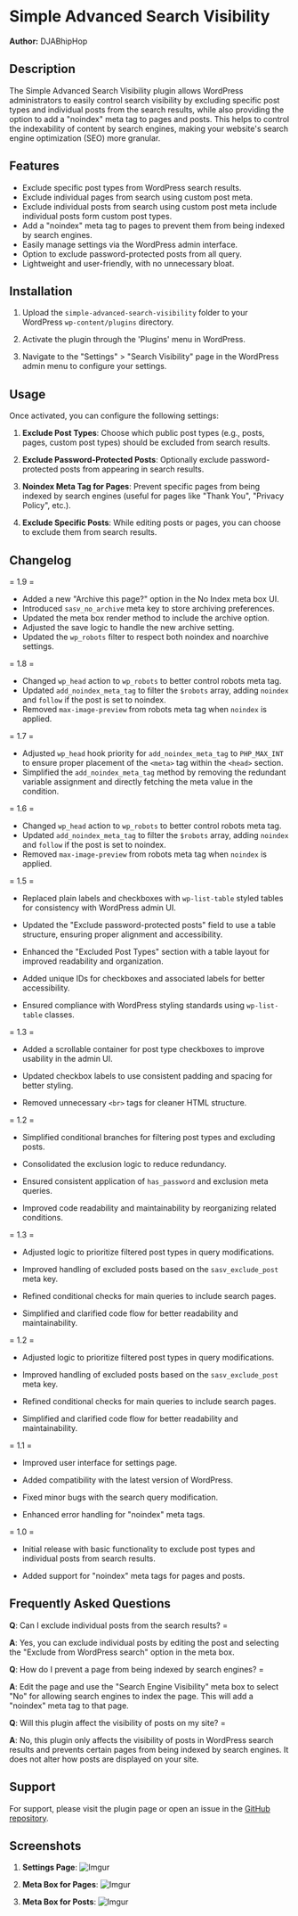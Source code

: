 # Simple Advanced Search Visibility

********Author:******** DJABhipHop

## Description

The Simple Advanced Search Visibility plugin allows WordPress administrators to easily control search visibility by excluding specific post types and individual posts from the search results, while also providing the option to add a "noindex" meta tag to pages and posts. This helps to control the indexability of content by search engines, making your website's search engine optimization (SEO) more granular.

## Features

- Exclude specific post types from WordPress search results.
- Exclude individual pages from search using custom post meta.
- Exclude individual posts from search using custom post meta include individual posts form custom post types.
- Add a "noindex" meta tag to pages to prevent them from being indexed by search engines.
- Easily manage settings via the WordPress admin interface.
- Option to exclude password-protected posts from all query.
- Lightweight and user-friendly, with no unnecessary bloat.

## Installation

1. Upload the `simple-advanced-search-visibility` folder to your WordPress `wp-content/plugins` directory.

2. Activate the plugin through the 'Plugins' menu in WordPress.

3. Navigate to the "Settings" > "Search Visibility" page in the WordPress admin menu to configure your settings.

## Usage

Once activated, you can configure the following settings:

1. ****Exclude Post Types****: Choose which public post types (e.g., posts, pages, custom post types) should be excluded from search results.

2. ****Exclude Password-Protected Posts****: Optionally exclude password-protected posts from appearing in search results.

3. ****Noindex Meta Tag for Pages****: Prevent specific pages from being indexed by search engines (useful for pages like "Thank You", "Privacy Policy", etc.).

4. ****Exclude Specific Posts****: While editing posts or pages, you can choose to exclude them from search results.

## Changelog
= 1.9 =

* Added a new "Archive this page?" option in the No Index meta box UI.
* Introduced `sasv_no_archive` meta key to store archiving preferences.
* Updated the meta box render method to include the archive option.
* Adjusted the save logic to handle the new archive setting.
* Updated the `wp_robots` filter to respect both noindex and noarchive settings.



= 1.8 =

* Changed `wp_head` action to `wp_robots` to better control robots meta tag.
* Updated `add_noindex_meta_tag` to filter the `$robots` array, adding `noindex` and `follow` if the post is set to noindex.
* Removed `max-image-preview` from robots meta tag when `noindex` is applied.



= 1.7 =

* Adjusted `wp_head` hook priority for `add_noindex_meta_tag` to `PHP_MAX_INT` to ensure proper placement of the `<meta>` tag within the `<head>` section.
* Simplified the `add_noindex_meta_tag` method by removing the redundant variable assignment and directly fetching the meta value in the condition.


= 1.6 =

* Changed `wp_head` action to `wp_robots` to better control robots meta tag.
* Updated `add_noindex_meta_tag` to filter the `$robots` array, adding `noindex` and `follow` if the post is set to noindex.
* Removed `max-image-preview` from robots meta tag when `noindex` is applied.



= 1.5 =

* Replaced plain labels and checkboxes with `wp-list-table` styled tables for consistency with WordPress admin UI.

* Updated the "Exclude password-protected posts" field to use a table structure, ensuring proper alignment and accessibility.

* Enhanced the "Excluded Post Types" section with a table layout for improved readability and organization.

* Added unique IDs for checkboxes and associated labels for better accessibility.

* Ensured compliance with WordPress styling standards using `wp-list-table` classes.



= 1.3 =

* Added a scrollable container for post type checkboxes to improve usability in the admin UI.

* Updated checkbox labels to use consistent padding and spacing for better styling.

* Removed unnecessary `<br>` tags for cleaner HTML structure.



= 1.2 =

* Simplified conditional branches for filtering post types and excluding posts.

* Consolidated the exclusion logic to reduce redundancy.

* Ensured consistent application of `has_password` and exclusion meta queries.

* Improved code readability and maintainability by reorganizing related conditions.

  

= 1.3 =

* Adjusted logic to prioritize filtered post types in query modifications.

* Improved handling of excluded posts based on the `sasv_exclude_post` meta key.

* Refined conditional checks for main queries to include search pages.

* Simplified and clarified code flow for better readability and maintainability.


= 1.2 =

* Adjusted logic to prioritize filtered post types in query modifications.

* Improved handling of excluded posts based on the `sasv_exclude_post` meta key.

* Refined conditional checks for main queries to include search pages.

* Simplified and clarified code flow for better readability and maintainability.


= 1.1 =

* Improved user interface for settings page.

* Added compatibility with the latest version of WordPress.

* Fixed minor bugs with the search query modification.

* Enhanced error handling for "noindex" meta tags.


= 1.0 =

* Initial release with basic functionality to exclude post types and individual posts from search results.

* Added support for "noindex" meta tags for pages and posts.


## Frequently Asked Questions
  
**Q**: Can I exclude individual posts from the search results? =
  
**A**: Yes, you can exclude individual posts by editing the post and selecting the "Exclude from WordPress search" option in the meta box.

**Q**: How do I prevent a page from being indexed by search engines? =

**A**: Edit the page and use the "Search Engine Visibility" meta box to select "No" for allowing search engines to index the page. This will add a "noindex" meta tag to that page.

**Q**: Will this plugin affect the visibility of posts on my site? =

**A**: No, this plugin only affects the visibility of posts in WordPress search results and prevents certain pages from being indexed by search engines. It does not alter how posts are displayed on your site.


## Support 

For support, please visit the plugin page or open an issue in the [GitHub repository](https://github.com/your-repository-link).

## Screenshots

1. ********Settings Page********:
![Imgur](https://imgur.com/yLW8Yog.png)

2. ********Meta Box for Pages********:
![Imgur](https://imgur.com/kqlsf1v.png)

3. ********Meta Box for Posts********:
![Imgur](https://imgur.com/vQEVs35.png)
